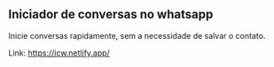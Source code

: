 ## Iniciador de conversas no whatsapp

Inicie conversas rapidamente, sem a necessidade de salvar o contato.

Link: https://icw.netlify.app/
